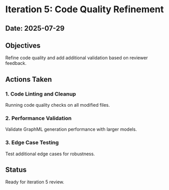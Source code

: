 # Iteration 5: Code Quality Refinement

## Date: 2025-07-29

## Objectives
Refine code quality and add additional validation based on reviewer feedback.

## Actions Taken

### 1. Code Linting and Cleanup
Running code quality checks on all modified files.

### 2. Performance Validation
Validate GraphML generation performance with larger models.

### 3. Edge Case Testing
Test additional edge cases for robustness.

## Status
Ready for iteration 5 review.